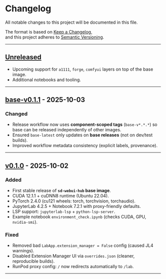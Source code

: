 # Changelog
All notable changes to this project will be documented in this file.

The format is based on [Keep a Changelog](https://keepachangelog.com/en/1.1.0/),  
and this project adheres to [Semantic Versioning](https://semver.org/spec/v2.0.0.html).

---

## [Unreleased]
- Upcoming support for `a1111`, `forge`, `comfyui` layers on top of the base image.
- Additional notebooks and tooling.

---

## [base-v0.1.1] - 2025-10-03
### Changed
- Release workflow now uses **component-scoped tags** (`base-v*.*.*`) so base can be released independently of other images.
- Ensured `base-latest` only updates on **base releases** (not on dev/test builds).
- Improved workflow metadata consistency (explicit labels, provenance).

---

## [v0.1.0] - 2025-10-02
### Added
- First stable release of **`sd-webui-hub` base image**.
- CUDA 12.1.1 + cuDNN8 runtime (Ubuntu 22.04).
- PyTorch 2.4.0 (cu121 wheels: torch, torchvision, torchaudio).
- JupyterLab 4.2.5 + Notebook 7.2.1 with proxy-friendly defaults.
- LSP support: `jupyterlab-lsp` + `python-lsp-server`.
- Example notebook `environment_check.ipynb` (checks CUDA, GPU, `nvidia-smi`).

### Fixed
- Removed bad `LabApp.extension_manager = False` config (caused JL4 warnings).
- Disabled Extension Manager UI via `overrides.json` (cleaner, reproducible builds).
- RunPod proxy config: `/` now redirects automatically to `/lab`.

---

[Unreleased]: https://github.com/freeradical16/sd-webui-hub/compare/base-v0.1.1...HEAD
[base-v0.1.1]: https://github.com/freeradical16/sd-webui-hub/releases/tag/base-v0.1.1
[v0.1.0]: https://github.com/freeradical16/sd-webui-hub/releases/tag/v0.1.0
